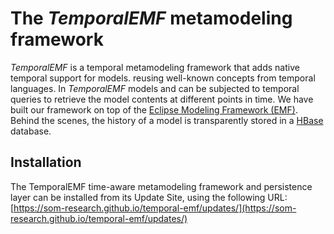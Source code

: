 # The *TemporalEMF* metamodeling framework

*TemporalEMF* is a temporal metamodeling framework that adds native temporal support for models.
reusing well-known concepts from temporal languages.
In *TemporalEMF* models and can be subjected to temporal queries to retrieve the model contents at different points in time.
We have built our framework on top of the [Eclipse Modeling Framework (EMF)](https://www.eclipse.org/emf/).
Behind the scenes, the history of a model is transparently stored in a [HBase](http://hbase.apache.org/) database.

## Installation

The TemporalEMF time-aware metamodeling framework and persistence layer can be installed from its Update Site, using the following URL: [https://som-research.github.io/temporal-emf/updates/](https://som-research.github.io/temporal-emf/updates/)
